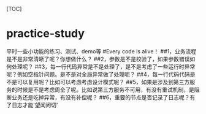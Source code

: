 [TOC]

# practice-study
平时一些小功能的练习、测试、demo等
#Every code is alive！
##1，业务流程是不是非常清晰了呢？你想做什么？
##2，参数是不是校验了，如果参数错误如何处理呢？
##3，每一行代码异常是不是处理了，是不是考虑了一些运行时异常呢？例如空指针问题。是不是对全局异常做了处理呢？
##4，每一行代码代码是不是可以复用呢？比如可以考虑考虑设计模式呢？
##5，如果是涉及到第三方服务的时候是不是考虑周全了呢。比如说第三方服务不可用，有没有重试机制，是阻断业务还是吃掉异常，有没有补偿呢？
##6，重要的节点是否记录了日志呢？有了日志才能'望闻问切'
